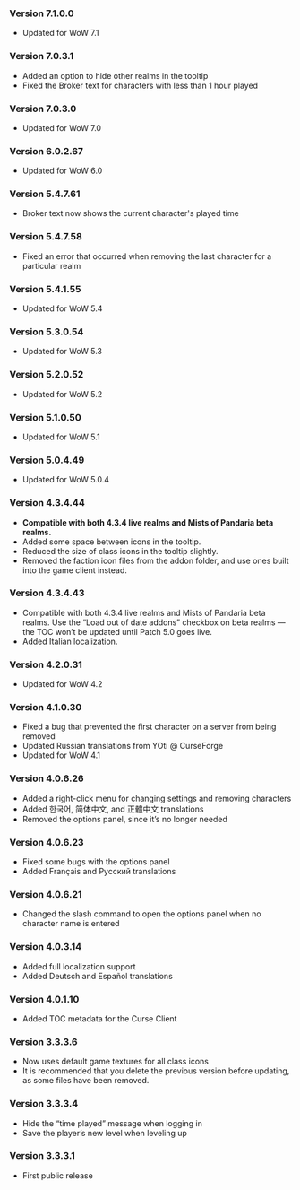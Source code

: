### Version 7.1.0.0

* Updated for WoW 7.1

### Version 7.0.3.1

* Added an option to hide other realms in the tooltip
* Fixed the Broker text for characters with less than 1 hour played

### Version 7.0.3.0

* Updated for WoW 7.0

### Version 6.0.2.67

* Updated for WoW 6.0

### Version 5.4.7.61

* Broker text now shows the current character's played time

### Version 5.4.7.58

* Fixed an error that occurred when removing the last character for a particular realm

### Version 5.4.1.55

* Updated for WoW 5.4

### Version 5.3.0.54

* Updated for WoW 5.3

### Version 5.2.0.52

* Updated for WoW 5.2

### Version 5.1.0.50

* Updated for WoW 5.1

### Version 5.0.4.49

* Updated for WoW 5.0.4

### Version 4.3.4.44

* **Compatible with both 4.3.4 live realms and Mists of Pandaria beta realms.**
* Added some space between icons in the tooltip.
* Reduced the size of class icons in the tooltip slightly.
* Removed the faction icon files from the addon folder, and use ones built into the game client instead.

### Version 4.3.4.43

* Compatible with both 4.3.4 live realms and Mists of Pandaria beta realms.
  Use the “Load out of date addons” checkbox on beta realms — the TOC won’t be updated until Patch 5.0 goes live.
* Added Italian localization.

### Version 4.2.0.31

* Updated for WoW 4.2

### Version 4.1.0.30

* Fixed a bug that prevented the first character on a server from being removed
* Updated Russian translations from YOti @ CurseForge
* Updated for WoW 4.1

### Version 4.0.6.26

* Added a right-click menu for changing settings and removing characters
* Added 한국어, 简体中文, and 正體中文 translations
* Removed the options panel, since it’s no longer needed

### Version 4.0.6.23

* Fixed some bugs with the options panel
* Added Français and Русский translations

### Version 4.0.6.21

* Changed the slash command to open the options panel when no character name is entered

### Version 4.0.3.14

* Added full localization support
* Added Deutsch and Español translations

### Version 4.0.1.10

* Added TOC metadata for the Curse Client

### Version 3.3.3.6

* Now uses default game textures for all class icons
* It is recommended that you delete the previous version before updating, as some files have been removed.

### Version 3.3.3.4

* Hide the “time played” message when logging in
* Save the player’s new level when leveling up

### Version 3.3.3.1

* First public release
